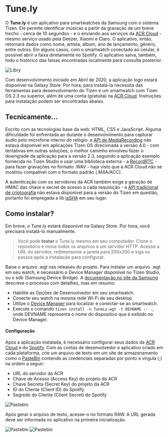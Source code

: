 # Tune.ly

O **Tune.ly** é um aplicativo para smartwatches da Samsung com o sistema Tizen. Ele permite identificar músicas a partir da gravação de um breve trecho - cerca de 10 segundos - e o enviando aos serviços da [ACR Cloud](https://www.acrcloud.com/pt-br/reconhecimento-musical/) - mesmo serviço usado pela Deezer, Xiaomi e Claro. O aplicativo, então, retornará dados como nome, artista, álbum, ano de lançamento, gênero, entre outros. Em alguns casos, com o smartwatch conectado ao celular, é possível abrir a faixa diretamente no Spotify. O aplicativo salva, também, todo o histórico das faixas encontradas localmente para consulta posterior.


![Libry](https://i.imgur.com/nwl8thC.jpg)


Com desenvolvimento iniciado em Abril de 2020, a aplicação logo estará disponível na Galaxy Store. Por hora, para instalá-la necessita das ferramentas para desenvolvimento do Tizen e um smartwatch com Tizen OS 2.3 ou superior, além de uma conta (gratuita) na [ACR Cloud](https://console.acrcloud.com/signup#/login?redirect=%2Fhome). Instruções para instalação podem ser encontradas abaixo.


## Tecnicamente…

Escrito com as tecnologias base da web: HTML, CSS e JavaScript. Alguma dificuldade foi enfrentada ao durante o desenvolvimento para capturar áudio pelo microfone interno do relógio: a [API de MediaRecording](https://developer.mozilla.org/en-US/docs/Web/API/MediaStream_Recording_API) não estava disponível em aplicações Tizen OS direcionada a versão 4.0 - com tentativas em outras soluções, o melhor caminho envolveu fazer o downgrade da aplicação para a versão 2.3, seguindo a aplicação exemplo fornecida no Tizen Studio e usar uma biblioteca externa - a [RecordRTC](https://recordrtc.org/) - para fazer gravações no formato .WAV - haja visto que a ACR Cloud não se mostrou compatível com o formato padrão (.M4A/ACC).

A autenticação com os servidores da ACR também exige a geração de HMAC das chave e secret de acesso a cada requisição - a [API tradicional de criptografia](https://developer.mozilla.org/en-US/docs/Web/API/Web_Crypto_API) não estava disponível para a versão do Tizen em questão, portanto foi empregada a lib [jsSHA](https://github.com/Caligatio/jsSHA) em seu lugar.



## Como instalar?

Em breve, o Tune.ly estará disponível na Galaxy Store. Por hora, você precisará instalá-lo manualmente.

> Você pode **testar** o Tune.ly mesmo em seu computador. Clone o repositório e mova todos os arquivos a um servidor HTTP. Acesse a URL do servidor, redimensione a janela para 200x200 e siga os passos após a instalação para configurar.


Baixe o arquivo .wgt nas releases do projeto. Para instalar um arquivo .wgt em seu watch, é necessário o Device Manager disponível no Tizen Studio, ou o sdb (Samsung Device Bridge). A [documentação no site da Samsung](https://developer.samsung.com/galaxy-watch-tizen/testing-your-app-on-galaxy-watch.html) descreve o processo com detalhes, mas em resumo:

* Habilite as Opções de Desenvolvedor em seu smartwatch.
* Conecte seu watch na mesma rede Wi-Fi de seu desktop
* Utilize o [Device Manager](https://docs.tizen.org/application/vstools/tools/device-manager/) para localizar e conectar-se ao smartwatch.
* Execute o comando `tizen install -n TuneLy.wgt -t DEVNAME -- .`, onde DEVNAME representa o nome do dispositivo que é exibido no Device Manager.


#### Configuração

Após a aplicação instalada, é necessário configurar seus dados da [ACR Cloud](https://console.acrcloud.com/avr#/projects/online) e do [Spotify](https://developer.spotify.com/dashboard/applications). Com as contas de desenvolvedor e aplicativo criado em cada plataforma, crie um arquivo de texto em um site de armazenamento como o [PasteBin](https://pastebin.com) contendo as credenciais separadas por ponto e vírgula (;) na ordem a seguir:

* URL do servidor da ACR
* Chave de Acesso (Access Key) do projeto da ACR
* Chave Secreta (Secret Key) do projeto da ACR
* ID do Cliente (Client ID) do Spotify
* Segredo do Cliente (Client Secret) do Spotify

![Pastebin](https://i.imgur.com/touwI0s.png)

Após gerar o arquivo de texto, acesse-o no formato RAW. A URL gerada deve ser informada no aplicativo na primeira inicialização.

![Pastebin](https://i.imgur.com/tzdxVIA.png)
![Pastebin](https://i.imgur.com/kCD0DJ6.png)

